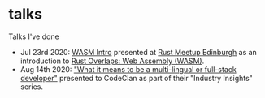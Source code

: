 # talks

Talks I've done

- Jul 23rd 2020: [WASM Intro](./wasm-intro) presented at [Rust Meetup Edinburgh](https://www.meetup.com/rust-edi) as an introduction to [Rust Overlaps: Web Assembly (WASM)](https://www.meetup.com/rust-edi/events/271909055/).
- Aug 14th 2020: ["What it means to be a multi-lingual or full-stack developer"](./multi-lingual-full-stack) presented to CodeClan as part of their "Industry Insights" series.
